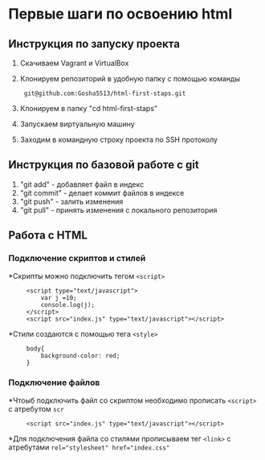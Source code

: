 # Первые шаги по освоению html 
## Инструкция по запуску проекта 
1. Скачиваем Vagrant и VirtualBox
2. Клонируем репозиторий в удобную папку с помощью команды

        git@github.com:Gosha5513/html-first-staps.git
1. Клонируем в папку  "cd html-first-staps"
1. Запускаем виртуальную машину      
1. Заходим в командную строку проекта по SSH протоколу   
## Инструкция по базовой работе с git
1.    "git add" - добавляет файл в индекс
1.    "git commit" - делает коммит файлов в индексе 
1.    "git push" - залить изменения
1.    "git pull" - принять изменения с локального репозитория 
## Работа с HTML 
### Подключение скриптов и стилей 
 *Скрипты можно подключить тегом `<script>`
 
         <script type="text/javascript">
             var j =10;
             console.log(j);
         </script>
         <script src="index.js" type="text/javascript"></script>
     
 *Стили создаются с помощью тега `<style>`
     
         body{
             background-color: red;
         }
         
### Подключение файлов
 *Чтоыб подключить файл со скриптом необходимо прописать `<script>` с атребутом `scr`
         
         <script src="index.js" type="text/javascript"></script>     
         
 *Для подключения файла со стилями прописываем тег `<link>` с атребутами `rel="stylesheet" href="index.css"`    


